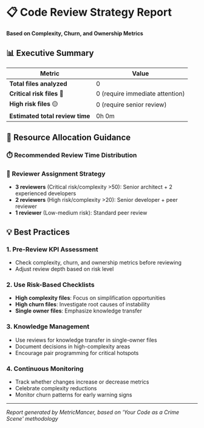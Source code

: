 # 📋 Code Review Strategy Report

**Based on Complexity, Churn, and Ownership Metrics**

## 📊 Executive Summary

| Metric | Value |
|--------|-------|
| **Total files analyzed** | 0 |
| **Critical risk files** 🔴 | 0 (require immediate attention) |
| **High risk files** 🟡 | 0 (require senior review) |
| **Estimated total review time** | 0h 0m |

## 👥 Resource Allocation Guidance

### ⏱️ Recommended Review Time Distribution

### 👤 Reviewer Assignment Strategy

- **3 reviewers** (Critical risk/complexity >50): Senior architect + 2 experienced developers
- **2 reviewers** (High risk/complexity >20): Senior developer + peer reviewer
- **1 reviewer** (Low-medium risk): Standard peer review

## 💡 Best Practices

### 1. Pre-Review KPI Assessment

- Check complexity, churn, and ownership metrics before reviewing
- Adjust review depth based on risk level

### 2. Use Risk-Based Checklists

- **High complexity files**: Focus on simplification opportunities
- **High churn files**: Investigate root causes of instability
- **Single owner files**: Emphasize knowledge transfer

### 3. Knowledge Management

- Use reviews for knowledge transfer in single-owner files
- Document decisions in high-complexity areas
- Encourage pair programming for critical hotspots

### 4. Continuous Monitoring

- Track whether changes increase or decrease metrics
- Celebrate complexity reductions
- Monitor churn patterns for early warning signs

---

*Report generated by MetricMancer, based on 'Your Code as a Crime Scene' methodology*
